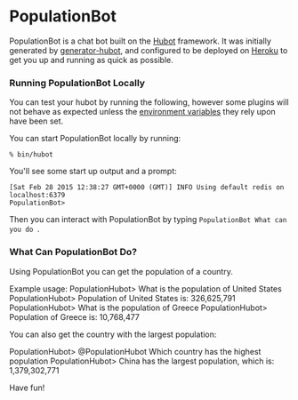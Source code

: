 # PopulationBot

PopulationBot is a chat bot built on the [Hubot][hubot] framework. It was
initially generated by [generator-hubot][generator-hubot], and configured to be
deployed on [Heroku][heroku] to get you up and running as quick as possible.

[heroku]: http://www.heroku.com
[hubot]: http://hubot.github.com
[generator-hubot]: https://github.com/github/generator-hubot

### Running PopulationBot Locally

You can test your hubot by running the following, however some plugins will not
behave as expected unless the [environment variables](#configuration) they rely
upon have been set.

You can start PopulationBot locally by running:

    % bin/hubot

You'll see some start up output and a prompt:

    [Sat Feb 28 2015 12:38:27 GMT+0000 (GMT)] INFO Using default redis on localhost:6379
    PopulationBot>

Then you can interact with PopulationBot by typing `PopulationBot What can you do `.

### What Can PopulationBot Do?

Using PopulationBot you can get the population of a country.

Example usage: 
PopulationHubot> What is the population of United States
PopulationHubot> Population of United States is: 326,625,791
PopulationHubot> What is the population of Greece
PopulationHubot> Population of Greece is: 10,768,477

You can also get the country with the largest population:

PopulationHubot> @PopulationHubot Which country has the highest population
PopulationHubot> China has the largest population, which is: 1,379,302,771

Have fun!